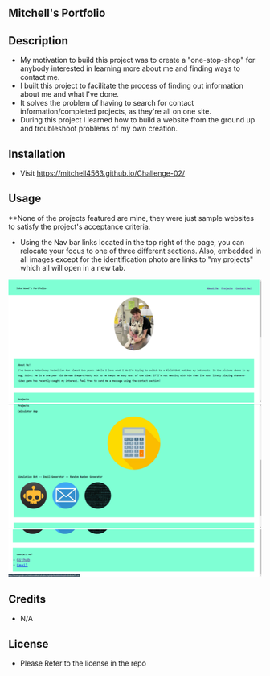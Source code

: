 ## Mitchell's Portfolio

## Description

- My motivation to build this project was to create a "one-stop-shop" for anybody interested in learning more about me and finding ways to contact me.
- I built this project to facilitate the process of finding out information about me and what I've done.
- It solves the problem of having to search for contact information/completed projects, as they're all on one site.
- During this project I learned how to build a website from the ground up and troubleshoot problems of my own creation.

## Installation

- Visit https://mitchell4563.github.io/Challenge-02/

## Usage
**None of the projects featured are mine, they were just sample websites to satisfy the project's acceptance criteria.

- Using the Nav bar links located in the top right of the page, you can relocate your focus to one of three different sections. Also, embedded in all images except for the identification photo are links to "my projects" which all will open in a new tab.

<img src="./assets/images/ReadME-1.png" >
<img src="./assets/images/ReadME-2.png" >
<img src="./assets/images/ReadME-3.png" >

## Credits

- N/A

## License

- Please Refer to the license in the repo
